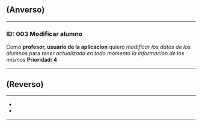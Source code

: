 ## (Anverso)
---

### **ID:** 003 **Modificar alumno**

Como **profesor, usuario de la aplicacion** quiero *modificar los datos de los alumnos* para *tener actualizada en todo momento la informacion de los mismos*
__Prioridad: 4__

---

## (Reverso)

---

* 

* 

---
